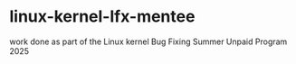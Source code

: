 # linux-kernel-lfx-mentee
work done as part of the Linux kernel Bug Fixing Summer Unpaid Program 2025
